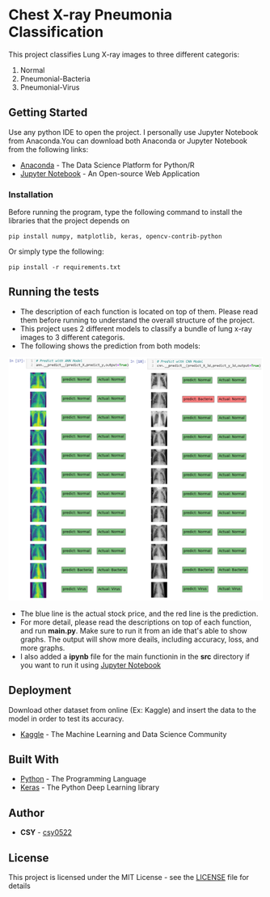 # Chest X-ray Pneumonia Classification

This project classifies Lung X-ray images to three different categoris: <br/>
1. Normal
2. Pneumonial-Bacteria
3. Pneumonial-Virus

## Getting Started

Use any python IDE to open the project. I personally use Jupyter Notebook from Anaconda.You can download both Anaconda or Jupyter Notebook from the following links:
* [Anaconda](https://www.anaconda.com/distribution/) - The Data Science Platform for Python/R
* [Jupyter Notebook](https://jupyter.org/) - An Open-source Web Application

### Installation

Before running the program, type the following command to install the libraries that the project depends on

```
pip install numpy, matplotlib, keras, opencv-contrib-python
```
Or simply type the following:

```
pip install -r requirements.txt
```

## Running the tests

- The description of each function is located on top of them. Please read them before running to understand the overall structure of the project. <br/>
- This project uses 2 different models to classify a bundle of lung x-ray images to 3 different categoris.<br/>
- The following shows the prediction from both models:

![Prediction](/data/prediction.png)

- The blue line is the actual stock price, and the red line is the prediction. <br/>
- For more detail, please read the descriptions on top of each function, and run **main.py**. Make sure to run it from an ide that's able to show graphs. The output will show more deails, including accuracy, loss, and more graphs.<br/>
- I also added a **ipynb** file for the main functionin in the **src** directory if you want to run it using [Jupyter Notebook](https://jupyter.org/)

## Deployment

Download other dataset from online (Ex: Kaggle) and insert the data to the model in order to test its accuracy.
* [Kaggle](https://www.kaggle.com/) - The Machine Learning and Data Science Community

## Built With

* [Python](https://www.python.org/) - The Programming Language
* [Keras](https://keras.io/) - The Python Deep Learning library

## Author

* **CSY** - [csy0522](https://github.com/csy0522)

## License

This project is licensed under the MIT License - see the [LICENSE](LICENSE) file for details
